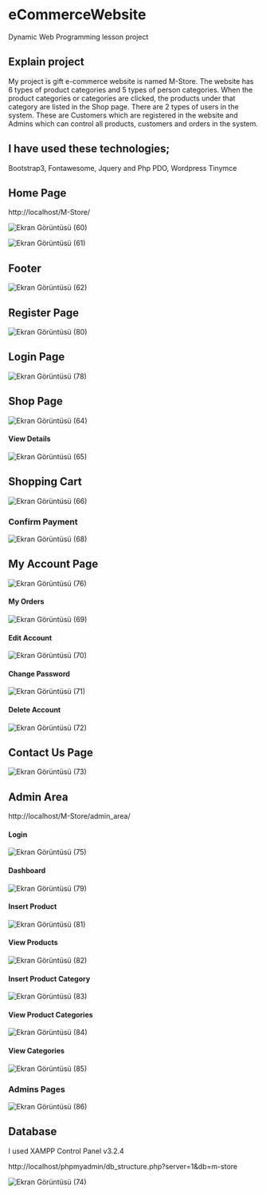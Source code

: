 # eCommerceWebsite
Dynamic Web Programming lesson project

## Explain project
My project is gift e-commerce website is named M-Store. The website has 6 types of product categories and 5 types of person categories. When the product categories or categories are clicked, the products under that category are listed in the Shop page. There are 2 types of users in the system. These are Customers which are registered in the website and Admins which can control all products, customers and orders in the system.

## I have used these technologies;  

Bootstrap3, Fontawesome, Jquery and Php PDO, Wordpress Tinymce


## Home Page

http://localhost/M-Store/

![Ekran Görüntüsü (60)](https://user-images.githubusercontent.com/48553941/86037902-bed0fb80-ba48-11ea-94f3-0ef364eec9fc.png)

![Ekran Görüntüsü (61)](https://user-images.githubusercontent.com/48553941/86037921-c690a000-ba48-11ea-9e57-007c611afb23.png)

## Footer

![Ekran Görüntüsü (62)](https://user-images.githubusercontent.com/48553941/86037941-ce504480-ba48-11ea-9abf-89ff6681d55b.png)

## Register Page

![Ekran Görüntüsü (80)](https://user-images.githubusercontent.com/48553941/86040611-05c0f000-ba4d-11ea-893d-17c1d1330c0c.png)

## Login Page

![Ekran Görüntüsü (78)](https://user-images.githubusercontent.com/48553941/86039964-e9708380-ba4b-11ea-80e0-14895692c7f1.png)

## Shop Page

![Ekran Görüntüsü (64)](https://user-images.githubusercontent.com/48553941/86038663-f2605580-ba49-11ea-93ab-569966a845b8.png)

#### View Details

![Ekran Görüntüsü (65)](https://user-images.githubusercontent.com/48553941/86038748-16239b80-ba4a-11ea-923b-19fe38d03339.png)

## Shopping Cart

![Ekran Görüntüsü (66)](https://user-images.githubusercontent.com/48553941/86038869-479c6700-ba4a-11ea-8f75-8557a323f579.png)

### Confirm Payment

![Ekran Görüntüsü (68)](https://user-images.githubusercontent.com/48553941/86038940-63077200-ba4a-11ea-8637-ff73b0bc3c15.png)

## My Account Page

![Ekran Görüntüsü (76)](https://user-images.githubusercontent.com/48553941/86039534-3b64d980-ba4b-11ea-9288-52b99db71959.png)

#### My Orders

![Ekran Görüntüsü (69)](https://user-images.githubusercontent.com/48553941/86039090-99dd8800-ba4a-11ea-82cb-73e34aaed256.png)

#### Edit Account

![Ekran Görüntüsü (70)](https://user-images.githubusercontent.com/48553941/86039114-a530b380-ba4a-11ea-90c8-dbbf17902954.png)

#### Change Password

![Ekran Görüntüsü (71)](https://user-images.githubusercontent.com/48553941/86039135-abbf2b00-ba4a-11ea-8d78-b7e246b7140d.png)

#### Delete Account

![Ekran Görüntüsü (72)](https://user-images.githubusercontent.com/48553941/86039149-af52b200-ba4a-11ea-89ef-8b83d5647731.png)


## Contact Us Page

![Ekran Görüntüsü (73)](https://user-images.githubusercontent.com/48553941/86039795-9eef0700-ba4b-11ea-9ed2-0731ba5fc6b9.png)

## Admin Area 

http://localhost/M-Store/admin_area/

#### Login 

![Ekran Görüntüsü (75)](https://user-images.githubusercontent.com/48553941/86040269-68fe5280-ba4c-11ea-92cb-e76e628d061d.png)

#### Dashboard

![Ekran Görüntüsü (79)](https://user-images.githubusercontent.com/48553941/86040277-6c91d980-ba4c-11ea-9a70-085739c0be3b.png)

#### Insert Product

![Ekran Görüntüsü (81)](https://user-images.githubusercontent.com/48553941/86040626-0c4f6780-ba4d-11ea-842f-46cd470e55d1.png)

#### View Products

![Ekran Görüntüsü (82)](https://user-images.githubusercontent.com/48553941/86040735-3bfe6f80-ba4d-11ea-942c-96db1422b431.png)

#### Insert Product Category

![Ekran Görüntüsü (83)](https://user-images.githubusercontent.com/48553941/86040943-8d0e6380-ba4d-11ea-84d4-f8016ae3fd49.png)

#### View Product Categories

![Ekran Görüntüsü (84)](https://user-images.githubusercontent.com/48553941/86040947-90a1ea80-ba4d-11ea-901b-4be77013a429.png)

#### View Categories

![Ekran Görüntüsü (85)](https://user-images.githubusercontent.com/48553941/86041103-d363c280-ba4d-11ea-8d97-bab890669d9f.png)

### Admins Pages

![Ekran Görüntüsü (86)](https://user-images.githubusercontent.com/48553941/86041313-276ea700-ba4e-11ea-9dcb-1cba61b3d79d.png)

## Database 

I used XAMPP Control Panel v3.2.4

http://localhost/phpmyadmin/db_structure.php?server=1&db=m-store

![Ekran Görüntüsü (74)](https://user-images.githubusercontent.com/48553941/86042196-79fc9300-ba4f-11ea-80ec-a5131e050c0f.png)




